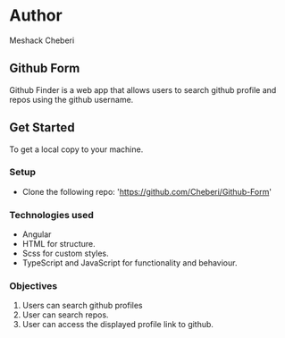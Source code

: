  # Author
 Meshack Cheberi
## Github Form
Github Finder is a web app that allows users to search github profile and repos using the github username.




## Get Started
To get a local copy to your machine.
### Setup
* Clone the following repo:
'https://github.com/Cheberi/Github-Form'

### Technologies used
* Angular
* HTML for structure.
* Scss for custom styles.
* TypeScript and JavaScript for functionality and behaviour.
### Objectives
1. Users can search github profiles
2. User can search repos.
3. User can access the displayed profile link to github.
